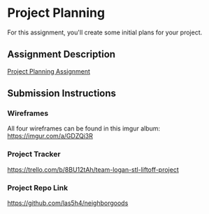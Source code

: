 # Project Planning
For this assignment, you'll create some initial plans for your project.

## Assignment Description
[Project Planning Assignment](https://education.launchcode.org/liftoff/modules/assignments/project-planning)

## Submission Instructions

### Wireframes

All four wireframes can be found in this imgur album: https://imgur.com/a/GDZQi3R

### Project Tracker

https://trello.com/b/8BU12tAh/team-logan-stl-liftoff-project

### Project Repo Link

https://github.com/las5h4/neighborgoods
